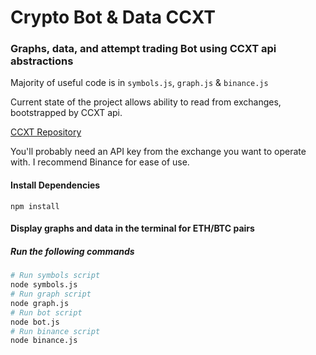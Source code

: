 # Crypto Bot & Data CCXT

### Graphs, data, and attempt trading Bot using CCXT api abstractions


Majority of useful code is in `symbols.js`, `graph.js` & `binance.js`

Current state of the project allows ability to read from exchanges, bootstrapped by CCXT api.

[CCXT Repository](https://github.com/ccxt/ccxt)

You'll probably need an API key from the exchange you want to operate with. I recommend Binance for ease of use.

#### Install Dependencies
```
npm install
```

#### Display graphs and data in the terminal for ETH/BTC pairs
##### Run the following commands 

```bash
# Run symbols script
node symbols.js
# Run graph script
node graph.js
# Run bot script
node bot.js
# Run binance script
node binance.js
```


